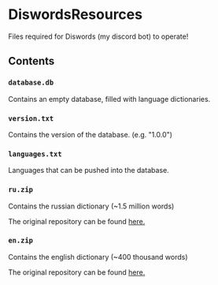 # DiswordsResources
Files required for Diswords (my discord bot) to operate!

## Contents

### `database.db`

Contains an empty database, filled with language dictionaries.

### `version.txt`

Contains the version of the database. (e.g. "1.0.0")

### `languages.txt`

Languages that can be pushed into the database.

### `ru.zip`

Contains the russian dictionary (~1.5 million words)

The original repository can be found [here.](https://github.com/danakt/russian-words)

### `en.zip`

Contains the english dictionary (~400 thousand words)

The original repository can be found [here.](https://github.com/dwyl/english-words)
